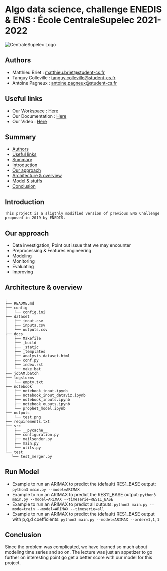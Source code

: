 # Algo data science, challenge ENEDIS & ENS : École CentraleSupelec 2021-2022 

![CentraleSupelec Logo](https://www.centralesupelec.fr/sites/all/themes/cs_theme/medias/common/images/intro/logo_nouveau.jpg)


## Authors 
* Matthieu Briet : matthieu.briet@student-cs.fr
* Tanguy Colleville : tanguy.colleville@student-cs.fr
* Antoine Pagneux : antoine.pagneux@student-cs.fr 

## Useful links 
* Our Workspace : [Here](https://tanguycolleville.notion.site/Algorithms-in-Data-Science-8c88a1d9998e466c9f6f3e35ab03e8c1)
* Our Documentation : [Here](https://www.overleaf.com/project/61feb5dc3d27be675ebfa804)
* Our Video : [Here]()


## Summary
  - [Authors ](#authors-)
  - [Useful links](#Useful-links)
  - [Summary](#summary)
  - [Introduction](#introduction)
  - [Our approach](#our--approach)
  - [Architecture & overview](#architecture--overview)
  - [Model & stuffs](#model--stuffs)
  - [Conclusion](#conclusion)

 ## Introduction 
    This project is a sligthly modified version of previous ENS Challenge proposed in 2019 by ENEDIS. 

 ## Our approach
   * Data investigation, Point out issue that we may encounter
   * Preprocessing & Features engineering
   * Modeling
   * Monitoring
   * Evaluating
   * Improving

 ## Architecture & overview
 ```
 .
├── README.md
├── config
│   └── config.ini
├── dataset
│   ├── inout.csv
│   ├── inputs.csv
│   └── outputs.csv
├── docs
│   ├── Makefile
│   ├── _build
│   ├── _static
│   ├── _templates
│   ├── analysis_dataset.html
│   ├── conf.py
│   ├── index.rst
│   └── make.bat
├── jobAM.batch
├── logslurms
│   └── empty.txt
├── notebook
│   ├── notebook_inout.ipynb
│   ├── notebook_inout_dataviz.ipynb
│   ├── notebook_inputs.ipynb
│   ├── notebook_ouputs.ipynb
│   └── prophet_model.ipynb
├── outputs
│   └── test.png
├── requirements.txt
├── src
│   ├── __pycache__
│   ├── configuration.py
│   ├── mailsender.py
│   ├── main.py
│   └── utils.py
└── test
    └── test_merger.py
 ```

 ## Run Model 

* Example to run an ARIMAX to predict the (default) RES1_BASE output: ```python3 main.py --model=ARIMAX```
* Example to run an ARIMAX to predict the RES11_BASE output: ```python3 main.py --model=ARIMAX --timeserie=RES11_BASE```
* Example to run an ARIMAX to predict all outputs: ```python3 main.py --mode=train --model=ARIMAX --timeserie=all```
* Example to run an ARIMAX to predict the (default) RES1_BASE output with p,q,d coefficients: ```python3 main.py --model=ARIMAX --order=1,1,1```


 ## Conclusion 
 Since the problem was complicated, we have learned so much about modeling time series and so on. The lecture was just an appetizer to go further on interesting point go get a better score with our model for this project.


